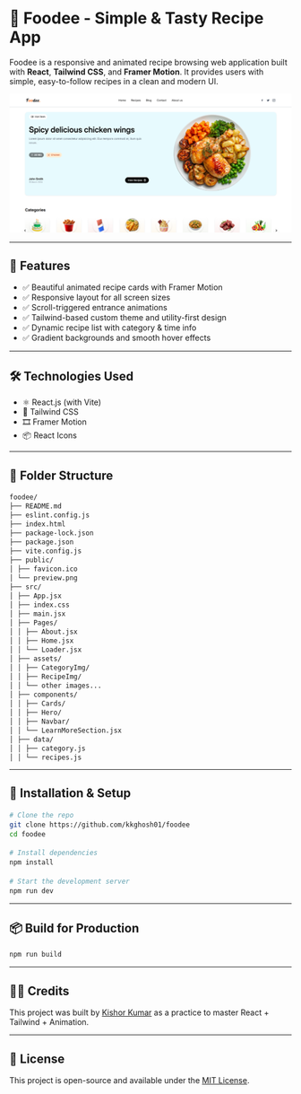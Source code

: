 # 🍲 Foodee - Simple & Tasty Recipe App

Foodee is a responsive and animated recipe browsing web application built with **React**, **Tailwind CSS**, and **Framer Motion**. It provides users with simple, easy-to-follow recipes in a clean and modern UI.

![Foodee Screenshot](./public/preview.png)

---

## 🚀 Features

- ✅ Beautiful animated recipe cards with Framer Motion
- ✅ Responsive layout for all screen sizes
- ✅ Scroll-triggered entrance animations
- ✅ Tailwind-based custom theme and utility-first design
- ✅ Dynamic recipe list with category & time info
- ✅ Gradient backgrounds and smooth hover effects

---

## 🛠️ Technologies Used

- ⚛️ React.js (with Vite)
- 🎨 Tailwind CSS
- 🎞️ Framer Motion
- 📦 React Icons

---

## 📂 Folder Structure

```
foodee/
├── README.md
├── eslint.config.js
├── index.html
├── package-lock.json
├── package.json
├── vite.config.js
├── public/
│ ├── favicon.ico
│ └── preview.png
├── src/
│ ├── App.jsx
│ ├── index.css
│ ├── main.jsx
│ ├── Pages/
│ │ ├── About.jsx
│ │ ├── Home.jsx
│ │ └── Loader.jsx
│ ├── assets/
│ │ ├── CategoryImg/
│ │ ├── RecipeImg/
│ │ └── other images...
│ ├── components/
│ │ ├── Cards/
│ │ ├── Hero/
│ │ ├── Navbar/
│ │ └── LearnMoreSection.jsx
│ ├── data/
│ │ ├── category.js
│ │ └── recipes.js

```

---

## 🔧 Installation & Setup

```bash
# Clone the repo
git clone https://github.com/kkghosh01/foodee
cd foodee

# Install dependencies
npm install

# Start the development server
npm run dev
```

---

## 📦 Build for Production

```bash
npm run build
```

---

## 👨‍🍳 Credits

This project was built by [Kishor Kumar](https://github.com/kkghosh01) as a practice to master React + Tailwind + Animation.

---

## 📄 License

This project is open-source and available under the [MIT License](LICENSE).
